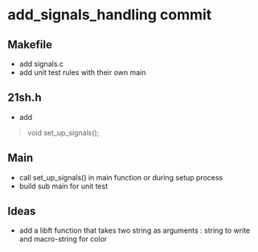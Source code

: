 # add_signals_handling commit

## Makefile
* add signals.c
* add unit test rules with their own main

## 21sh.h
* add 
> void set_up_signals();

## Main
* call set_up_signals() in main function or during setup process
* build sub main for unit test

## Ideas
* add a libft function that takes two string as arguments : string to write and macro-string for color